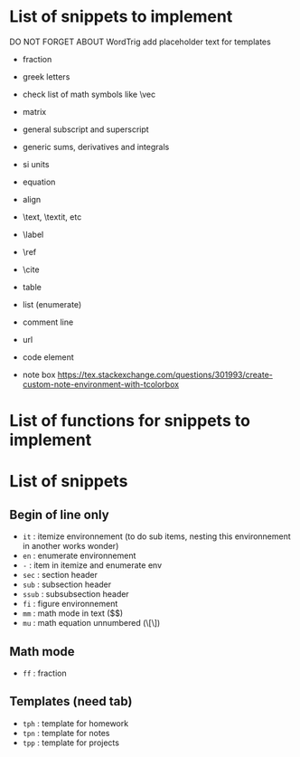 # List of snippets to implement

DO NOT FORGET ABOUT WordTrig
add placeholder text for templates

- fraction
- greek letters
- check list of math symbols like \vec
- matrix
- general subscript and superscript
- generic sums, derivatives and integrals
- si units

- equation
- align
- \text, \textit, etc
- \label
- \ref
- \cite
- table
- list (enumerate)
- comment line
- url
- code element
- note box https://tex.stackexchange.com/questions/301993/create-custom-note-environment-with-tcolorbox


# List of functions for snippets to implement

# List of snippets

## Begin of line only

- `it` : itemize environnement (to do sub items, nesting this environnement in another works wonder)
- `en` : enumerate environnement
- `-` : item in itemize and enumerate env
- `sec` : section header
- `sub` : subsection header
- `ssub` : subsubsection header
- `fi` : figure environnement
- `mm` : math mode in text ($$)
- `mu` : math equation unnumbered (\\[\\])

## Math mode

- `ff` : fraction

## Templates (need tab)

- `tph` : template for homework
- `tpn` : template for notes
- `tpp` : template for projects
